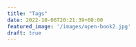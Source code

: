 ```yaml
---
title: "Tags"
date: 2022-10-06T20:21:39+08:00
featured_image: '/images/open-book2.jpg'
draft: true
---
```


